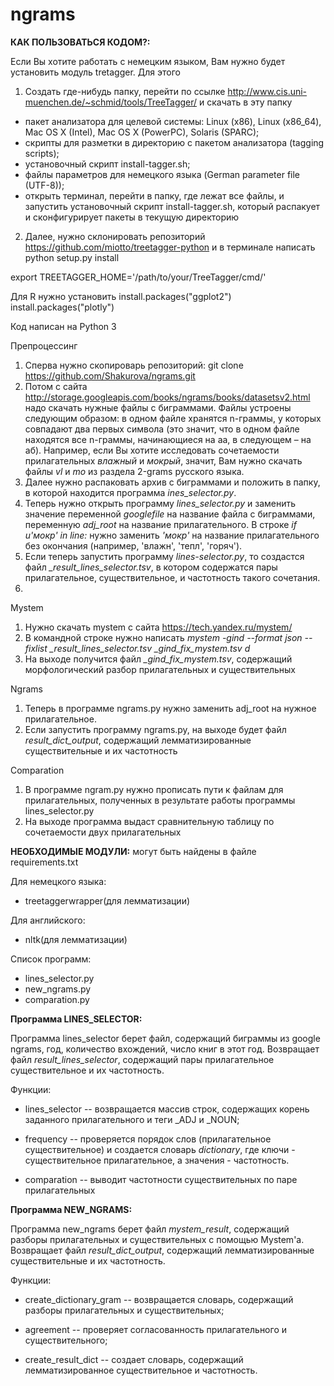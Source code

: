 # ngrams

<b>КАК ПОЛЬЗОВАТЬСЯ КОДОМ?:</b>

Если Вы хотите работать с немецким языком, Вам нужно будет установить модуль tretagger. Для этого
1. Создать где-нибудь папку, перейти по ссылке http://www.cis.uni-muenchen.de/~schmid/tools/TreeTagger/ и скачать в эту папку
- пакет анализатора для целевой системы: Linux (x86), Linux (x86_64), Mac OS X (Intel), Mac OS X (PowerPC), Solaris (SPARC);
- скрипты для разметки в директорию с пакетом анализатора (tagging scripts);
- установочный скрипт install-tagger.sh;
- файлы параметров для немецкого языка (German parameter file (UTF-8));
- открыть терминал, перейти в папку, где лежат все файлы, и запустить установочный скрипт install-tagger.sh, который распакует и сконфигурирует пакеты в текущую директорию
2. Далее, нужно склонировать репозиторий https://github.com/miotto/treetagger-python и в терминале написать python setup.py install

export TREETAGGER_HOME='/path/to/your/TreeTagger/cmd/'

Для R нужно установить
install.packages("ggplot2")
install.packages("plotly")

Код написан на Python 3


Препроцессинг

1. Сперва нужно скопироварь репозиторий: git clone https://github.com/Shakurova/ngrams.git
2. Потом с сайта http://storage.googleapis.com/books/ngrams/books/datasetsv2.html надо скачать нужные файлы с биграммами. Файлы устроены следующим образом: в одном файле хранятся n-граммы, у которых совпадают два первых символа (это значит, что в одном файле находятся все n-граммы, начинающиеся на аа, в следующем – на аб). Например, если Вы хотите исследовать сочетаемости прилагательных <i>влажный</i> и <i>мокрый</i>, значит, Вам нужно скачать файлы <i>vl</i> и <i>mo</i> из раздела 2-grams русского языка.
2. Далее нужно распаковать архив с биграммами и положить в папку, в которой находится программа <i>ines_selector.py</i>.
3. Теперь нужно открыть программу <i>lines_selector.py</i> и заменить значение переменной <i>googlefile</i> на название файла с биграммами, переменную <i>adj_root </i>на название прилагательного. В строке <i>if u'мокр' in line:</i> нужно заменить <i>'мокр'</i> на название прилагательного без окончания (например, 'влажн', 'тепл', 'горяч').
4. Если теперь запустить программу <i>lines-selector.py</i>, то создастся файл <i>_result_lines_selector.tsv</i>, в котором содержатся пары прилагательное, существительное, и частотность такого сочетания.
5. 

Mystem 

1. Нужно скачать mystem с сайта https://tech.yandex.ru/mystem/
2. В командной строке нужно написать <i>mystem -gind --format json --fixlist _result_lines_selector.tsv _gind_fix_mystem.tsv d</i>
3. На выходе получится файл <i>_gind_fix_mystem.tsv</i>, содержащий морфологический разбор прилагательных и существительных

Ngrams 

1. Теперь в программе ngrams.py нужно заменить adj_root на нужное прилагательное.
2. Если запустить программу ngrams.py, на выходе будет файл <i>result_dict_output</i>, содержащий лемматизированные существительные и их частотность

Comparation

1.  В программе ngram.py нужно прописать пути к файлам для прилагательных, полученных в результате работы программы lines_selector.py
2.  На выходе программа выдаст сравнительную таблицу по сочетаемости двух прилагательных


<b>НЕОБХОДИМЫЕ МОДУЛИ:</b>
могут быть найдены в файле requirements.txt

Для немецкого языка:
- treetaggerwrapper(для лемматизации)

Для английского:
- nltk(для лемматизации)



Список программ:
* lines_selector.py
* new_ngrams.py
* comparation.py

<b>Программа LINES_SELECTOR:</b>

Программа lines_selector берет файл, содержащий биграммы из google ngrams, год, количество вхождений, число книг в этот год. Возвращает файл <i>result_lines_selector</i>, содержащий пары прилагательное существительное и их частотность.

Функции:

* lines_selector -- возвращается массив строк, содержащих корень заданного прилагательного и теги _ADJ и _NOUN;

* frequency -- проверяется порядок слов (прилагательное существительное) и создается словарь <i>dictionary</i>, где ключи - существительное прилагательное, а значения - частотность.

* comparation -- выводит частотности существительных по паре прилагательных

<b>Программа NEW_NGRAMS:</b>

Программа new_ngrams берет файл <i>mystem_result</i>, содержащий разборы прилагательных и существительных с помощью Mystem'а. Возвращает файл <i>result_dict_output</i>, содержащий лемматизированные существительные и их частотность.

Функции:

* create_dictionary_gram -- возвращается словарь, содержащий разборы прилагательных и существительных;

* agreement -- проверяет согласованность прилагательного и существительного;

* create_result_dict -- создает словарь, содержащий лемматизированное существительное и частотность.


